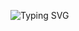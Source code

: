 ![Typing SVG](https://readme-typing-svg.demolab.com?font=Google+Sans&weight=120&size=12&pause=4500&color=17F7F1FF&vCenter=true&width=1000&lines=I+am+a+computer+science+student+with+a+passion+for+computer+security+and+problem+solving+🥳)
